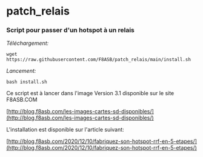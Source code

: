 # patch_relais
### Script pour passer d'un hotspot à un relais

_Téléchargement:_

`wget https://raw.githubusercontent.com/F8ASB/patch_relais/main/install.sh`

_Lancement:_

`bash install.sh`

Ce script est à lancer dans l'image Version 3.1 disponible sur le site F8ASB.COM

[http://blog.f8asb.com/les-images-cartes-sd-disponibles/](http://blog.f8asb.com/les-images-cartes-sd-disponibles/)

L'installation est disponible sur l'article suivant:

[http://blog.f8asb.com/2020/12/10/fabriquez-son-hotspot-rrf-en-5-etapes/](http://blog.f8asb.com/2020/12/10/fabriquez-son-hotspot-rrf-en-5-etapes/)

